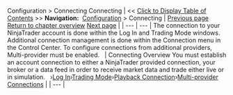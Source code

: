 ﻿
Configuration \> Connecting
Connecting
| \<\< [Click to Display Table of Contents](connecting.md) \>\> **Navigation:**     [Configuration](configuration-1.md) \> Connecting | [Previous page](clear_browser_cache-1.md) [Return to chapter overview](configuration-1.md) [Next page](log-in-1.md) |
| --- | --- |
The connection to your NinjaTrader account is done within the Log In and Trading Mode windows. Additional connection management is done within the Connection menu in the Control Center. To configure connections from additional providers, Multi\-provider must be enabled.
 
| Connecting Overview You must establish an account connection to either a NinjaTrader provided connection, your broker or a data feed in order to receive market data and trade either live or in simulation.    ›[Log In](log-in-1.md)›[Trading Mode](trading-mode-1.md)›[Playback Connection](playback_connecting_connection-1.md)›[Multi\-provider Connections](multi-provider-connections-1.md) |
| --- |

